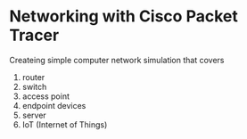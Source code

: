 # Networking with Cisco Packet Tracer
Createing simple computer network simulation that covers
1. router
2. switch
3. access point
4. endpoint devices
5. server
6. IoT (Internet of Things)


